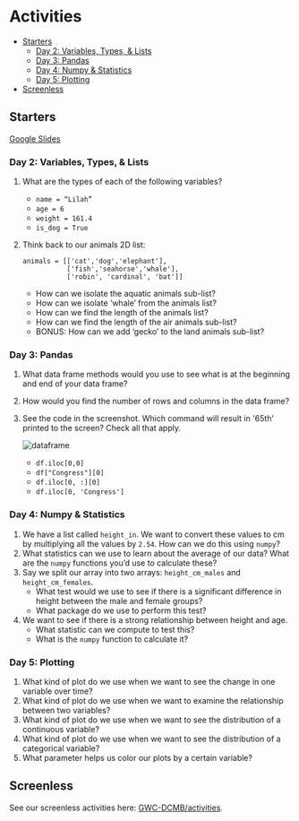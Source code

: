 # Activities

<!-- TOC depthFrom:2 depthTo:6 withLinks:1 updateOnSave:1 orderedList:0 -->

- [Starters](#starters)
	- [Day 2: Variables, Types, & Lists](#day-2-variables-types-lists)
	- [Day 3: Pandas](#day-3-pandas)
	- [Day 4: Numpy & Statistics](#day-4-numpy-statistics)
	- [Day 5: Plotting](#day-5-plotting)
- [Screenless](#screenless)

<!-- /TOC -->

## Starters

[Google Slides](https://docs.google.com/presentation/d/1ZxkFTjXVx5EyF-P2CG3gV0U3dUskxzWrQPV9D9oA1Og/edit?usp=sharing)

### Day 2: Variables, Types, & Lists

1. What are the types of each of the following variables?

    - `name = “Lilah”`
    - `age = 6`
    - `weight = 161.4`
    - `is_dog = True`

1. Think back to our animals 2D list:

    ```
    animals = [['cat','dog','elephant'],
               ['fish','seahorse','whale'],
               ['robin', 'cardinal', 'bat']]
    ```
    - How can we isolate the aquatic animals sub-list?
    - How can we isolate ‘whale’ from the animals list?
    - How can we find the length of the animals list?
    - How can we find the length of the air animals sub-list?
    - BONUS: How can we add ‘gecko’ to the land animals sub-list?

### Day 3: Pandas

1. What data frame methods would you use to see what is at the beginning and end of your data frame?
1. How would you find the number of rows and columns in the data frame?
1. See the code in the screenshot. Which
command will result in '65th' printed
to the screen? Check all that apply.

    ![dataframe](../Figures/pandas_example.png)

    - `df.iloc[0,0]`
    - `df["Congress"][0]`
    - `df.iloc[0, :][0]`
    - `df.iloc[0, 'Congress']`


### Day 4: Numpy & Statistics

1. We have a list called `height_in`. We want to convert these values to cm by multiplying all the values by `2.54`. How can we do this using `numpy`?
1. What statistics can we use to learn about the average of our data? What are the `numpy` functions you’d use to calculate these?
1. Say we split our array into two arrays: `height_cm_males` and `height_cm_females`.
    - What test would we use to see if there is a significant difference in height between the male and female groups?
    - What package do we use to perform this test?
1. We want to see if there is a strong relationship between height and age.
    - What statistic can we compute to test this?
    - What is the `numpy` function to calculate it?


### Day 5: Plotting

1. What kind of plot do we use when we want to see the change in one variable over time?
1. What kind of plot do we use when we want to examine the relationship between two variables?
1. What kind of plot do we use when we want to see the distribution of a continuous variable?
1. What kind of plot do we use when we want to see the distribution of a categorical variable?
1. What parameter helps us color our plots by a certain variable?


## Screenless

See our screenless activities here: [GWC-DCMB/activities](https://github.com/gwc-dcmb/gwc-dcmb/activities).

